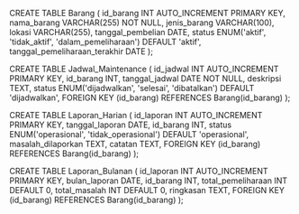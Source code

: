 CREATE TABLE Barang (
    id_barang INT AUTO_INCREMENT PRIMARY KEY,
    nama_barang VARCHAR(255) NOT NULL,
    jenis_barang VARCHAR(100),
    lokasi VARCHAR(255),
    tanggal_pembelian DATE,
    status ENUM('aktif', 'tidak_aktif', 'dalam_pemeliharaan') DEFAULT 'aktif',
    tanggal_pemeliharaan_terakhir DATE
);

CREATE TABLE Jadwal_Maintenance (
    id_jadwal INT AUTO_INCREMENT PRIMARY KEY,
    id_barang INT,
    tanggal_jadwal DATE NOT NULL,
    deskripsi TEXT,
    status ENUM('dijadwalkan', 'selesai', 'dibatalkan') DEFAULT 'dijadwalkan',
    FOREIGN KEY (id_barang) REFERENCES Barang(id_barang)
);

CREATE TABLE Laporan_Harian (
    id_laporan INT AUTO_INCREMENT PRIMARY KEY,
    tanggal_laporan DATE,
    id_barang INT,
    status ENUM('operasional', 'tidak_operasional') DEFAULT 'operasional',
    masalah_dilaporkan TEXT,
    catatan TEXT,
    FOREIGN KEY (id_barang) REFERENCES Barang(id_barang)
);

CREATE TABLE Laporan_Bulanan (
    id_laporan INT AUTO_INCREMENT PRIMARY KEY,
    bulan_laporan DATE,
    id_barang INT,
    total_pemeliharaan INT DEFAULT 0,
    total_masalah INT DEFAULT 0,
    ringkasan TEXT,
    FOREIGN KEY (id_barang) REFERENCES Barang(id_barang)
);
